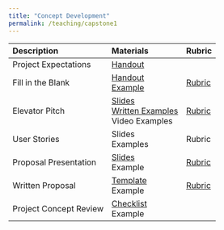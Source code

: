 ```yaml
---
title: "Concept Development"
permalink: /teaching/capstone1
---
```


| Description             | Materials                                        | Rubric                                           |
| :--------------------   | :-----------------------                         | :-----                                           |
| Project Expectations    | [Handout](/files/CET49x/CET497_Expectations.pdf) |                                                  |
| Fill in the Blank       | [Handout](/files/CET49x/CET497_Revelance.pdf) <br> [Example](/files/CET49x/GBG_01_FillInTheBlanks.pdf)  | [Rubric](/files/CET49x/CET49xRubricRelevance.pdf)       |
| Elevator Pitch          | [Slides](/files/CET49x/CET497ElevatorPitch.pdf) <br> [Written Examples](/files/CET49x/GBG_02_ElevatorPitch.pdf) <br> Video Examples | [Rubric](/files/CET49x/CET49xRubricElevatorPitch.pdf)   |
| User Stories          | Slides <br> Examples | Rubric |
| Proposal Presentation   | [Slides](/files/CET49x/CET497ProposalPresentations.pdf) <br> Example | [Rubric](/files/CET49x/CET49xRubricProposalPresentation.pdf) |
| Written Proposal        | [Template](/files/CET49x/CET497_ProposalTemplate.docx) <br> Example                              | [Rubric](/files/CET49x/CET49xRubricWrittenProposal.pdf) |
| Project Concept Review  | [Checklist](/files/CET49x/PCRForm.pdf) <br> Example |                                               |
